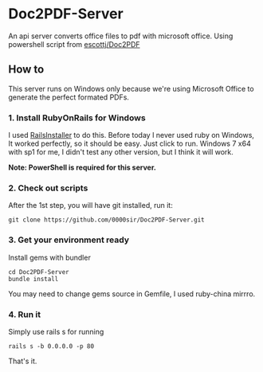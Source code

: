# Doc2PDF-Server
An api server converts office files to pdf with microsoft office. Using powershell script from [escottj/Doc2PDF](https://github.com/escottj/Doc2PDF)

## How to
This server runs on Windows only because we're using Microsoft Office to generate the perfect formated PDFs.

### 1. Install RubyOnRails for Windows
I used [RailsInstaller](http://railsinstaller.org) to do this. Before today I never used ruby on Windows, It worked perfectly, so it should be easy. Just click to run. Windows 7 x64 with sp1 for me, I didn't test any other version, but I think it will work.

**Note: PowerShell is required for this server.**

### 2. Check out scripts
After the 1st step, you will have git installed, run it:

```
git clone https://github.com/0000sir/Doc2PDF-Server.git
```

### 3. Get your environment ready
Install gems with bundler

```
cd Doc2PDF-Server
bundle install
```

You may need to change gems source in Gemfile, I used ruby-china mirrro.

### 4. Run it
Simply use rails s for running

```
rails s -b 0.0.0.0 -p 80
```

That's it.
